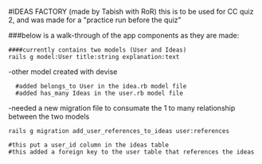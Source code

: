 #IDEAS FACTORY (made by Tabish with RoR)
this is to be used for CC quiz 2, and was made for a "practice run before the quiz"

###below is a walk-through of the app components as they are made:

```shell
####currently contains two models (User and Ideas)
rails g model:User title:string explanation:text

```
-other model created with devise

```shell
  #added belongs_to User in the idea.rb model file
  #added has_many Ideas in the user.rb model file
```

-needed a new migration file to consumate the 1 to many relationship between the two models

```shell
rails g migration add_user_references_to_ideas user:references

#this put a user_id column in the ideas table
#this added a foreign key to the user table that references the ideas
```



